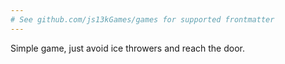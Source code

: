 ```yaml
---
# See github.com/js13kGames/games for supported frontmatter
---
```

Simple game, just avoid ice throwers and reach the door.